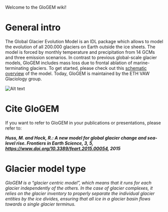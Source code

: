 Welcome to the GloGEM wiki!

# General intro
The Global Glacier Evolution Model is an IDL package which allows to model the evolution of all 200.000 glaciers on Earth outside the ice sheets. The model is forced by monthly temperature and precipitation from 14 GCMs and three emission scenarios. In contrast to previous global-scale glacier models, GloGEM includes mass loss due to frontal ablation of marine-terminating glaciers. To get started, please check out this [schematic overview](https://github.com/sdrocer/GloGEM/blob/main/GloGEM_schematic.png) of the model. Today, GloGEM is maintained by the ETH VAW Glaciology group.

![Alt text](https://raw.githubusercontent.com/sdrocer/GloGEM/refs/heads/main/figs/4991fd19-3417-48e9-8ec5-a3594e146bc0_v2.webp?token=GHSAT0AAAAAAC5YUMCNLIVDY2SS4IFA5RI6Z4SPPJA)


# Cite GloGEM
If you want to refer to GloGEM in your publications or presentations, please refer to:

**_Huss, M. and Hock, R.: A new model for global glacier change and sea-level rise. Frontiers in Earth Science, 3, 5, https://www.doi.org/10.3389/feart.2015.00054, 2015_**

# Glacier model type
_GloGEM is a “glacier centric model”, which means that it runs for each glacier independently of the others. In the case of glacier complexes, it relies on the glacier inventory to properly separate the individual glacier entities by the ice divides, ensuring that all ice in a glacier basin flows towards a single glacier terminus._

